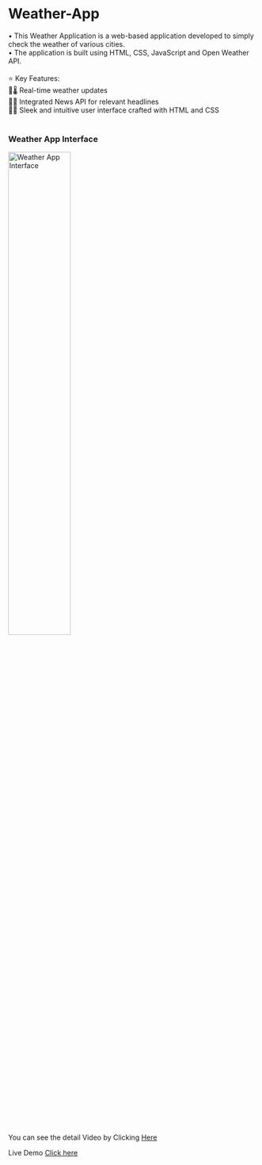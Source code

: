 # Weather-App
• This Weather Application is a web-based application developed to simply check the weather of various cities.<br>
• The application is built using HTML, CSS, JavaScript and Open Weather API.<br><br>
⭐ Key Features:<br>
📍🌡️ Real-time weather updates<br>
📍📰 Integrated News API for relevant headlines<br>
📍🎨 Sleek and intuitive user interface crafted with HTML and CSS<br><br>
<h3>Weather App Interface</h3>
<img src="https://github.com/abhishekgupta2309/Weather-App/assets/111049326/f07f4393-f809-4efd-84e9-b32671649a23"  alt ="Weather App Interface" style="width:50%"]<br><br><br>
<p> You can see the detail Video by Clicking 
<a href="https://www.linkedin.com/posts/abhishekgupta2309_weatherapp-webdevelopment-web-activity-7108970314717364224-0zGl?utm_source=share&utm_medium=member_desktop">Here</a></p>
<p> Live Demo 
<a href="https://weather-app-2309.netlify.app/">Click here</a></p>
